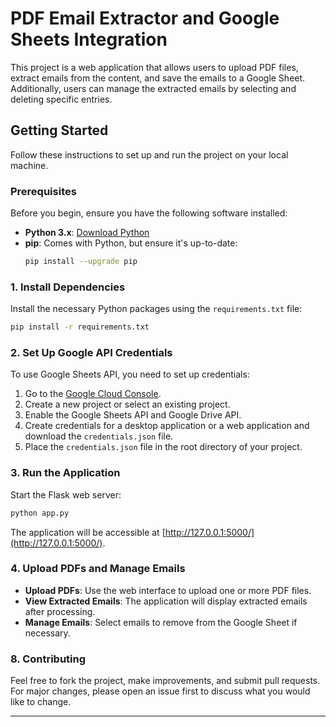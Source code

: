 # **PDF Email Extractor and Google Sheets Integration**

This project is a web application that allows users to upload PDF files, extract emails from the content, and save the emails to a Google Sheet. Additionally, users can manage the extracted emails by selecting and deleting specific entries.

## **Getting Started**

Follow these instructions to set up and run the project on your local machine.

### **Prerequisites**

Before you begin, ensure you have the following software installed:

- **Python 3.x**: [Download Python](https://www.python.org/downloads/)
- **pip**: Comes with Python, but ensure it's up-to-date:
  ```bash
  pip install --upgrade pip
  ```
  
### **1. Install Dependencies**

Install the necessary Python packages using the `requirements.txt` file:

```bash
pip install -r requirements.txt
```

### **2. Set Up Google API Credentials**

To use Google Sheets API, you need to set up credentials:

1. Go to the [Google Cloud Console](https://console.cloud.google.com/).
2. Create a new project or select an existing project.
3. Enable the Google Sheets API and Google Drive API.
4. Create credentials for a desktop application or a web application and download the `credentials.json` file.
5. Place the `credentials.json` file in the root directory of your project.

### **3. Run the Application**

Start the Flask web server:

```bash
python app.py
```

The application will be accessible at [http://127.0.0.1:5000/](http://127.0.0.1:5000/).

### **4. Upload PDFs and Manage Emails**

- **Upload PDFs**: Use the web interface to upload one or more PDF files.
- **View Extracted Emails**: The application will display extracted emails after processing.
- **Manage Emails**: Select emails to remove from the Google Sheet if necessary.

### **8. Contributing**

Feel free to fork the project, make improvements, and submit pull requests. For major changes, please open an issue first to discuss what you would like to change.

---
